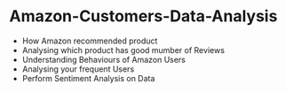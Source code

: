 # Amazon-Customers-Data-Analysis
- How Amazon recommended product
- Analysing which product has good mumber of Reviews
- Understanding Behaviours of Amazon Users
- Analysing your frequent Users
- Perform Sentiment Analysis on Data
